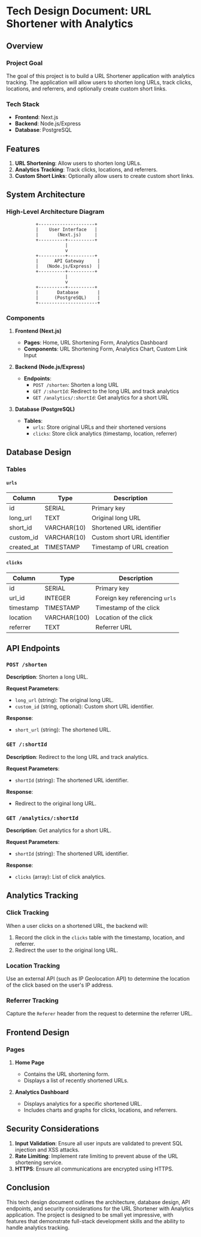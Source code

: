 # Tech Design Document: URL Shortener with Analytics

## Overview

### Project Goal
The goal of this project is to build a URL Shortener application with analytics tracking. The application will allow users to shorten long URLs, track clicks, locations, and referrers, and optionally create custom short links.

### Tech Stack
- **Frontend**: Next.js
- **Backend**: Node.js/Express
- **Database**: PostgreSQL

## Features

1. **URL Shortening**: Allow users to shorten long URLs.
2. **Analytics Tracking**: Track clicks, locations, and referrers.
3. **Custom Short Links**: Optionally allow users to create custom short links.

## System Architecture

### High-Level Architecture Diagram
```
           +---------------------+
           |    User Interface   |
           |       (Next.js)     |
           +----------+----------+
                      |
                      v
           +----------+----------+
           |      API Gateway     |
           |   (Node.js/Express)  |
           +----------+----------+
                      |
                      v
           +----------+----------+
           |       Database       |
           |      (PostgreSQL)    |
           +----------------------+
```

### Components

1. **Frontend (Next.js)**
   - **Pages**: Home, URL Shortening Form, Analytics Dashboard
   - **Components**: URL Shortening Form, Analytics Chart, Custom Link Input

2. **Backend (Node.js/Express)**
   - **Endpoints**:
     - `POST /shorten`: Shorten a long URL
     - `GET /:shortId`: Redirect to the long URL and track analytics
     - `GET /analytics/:shortId`: Get analytics for a short URL

3. **Database (PostgreSQL)**
   - **Tables**:
     - `urls`: Store original URLs and their shortened versions
     - `clicks`: Store click analytics (timestamp, location, referrer)

## Database Design

### Tables

#### `urls`

| Column     | Type         | Description                   |
|------------|--------------|-------------------------------|
| id         | SERIAL       | Primary key                   |
| long_url   | TEXT         | Original long URL             |
| short_id   | VARCHAR(10)  | Shortened URL identifier      |
| custom_id  | VARCHAR(10)  | Custom short URL identifier   |
| created_at | TIMESTAMP    | Timestamp of URL creation     |

#### `clicks`

| Column     | Type         | Description                   |
|------------|--------------|-------------------------------|
| id         | SERIAL       | Primary key                   |
| url_id     | INTEGER      | Foreign key referencing `urls`|
| timestamp  | TIMESTAMP    | Timestamp of the click        |
| location   | VARCHAR(100) | Location of the click         |
| referrer   | TEXT         | Referrer URL                  |

## API Endpoints

### `POST /shorten`

**Description**: Shorten a long URL.

**Request Parameters**:
- `long_url` (string): The original long URL.
- `custom_id` (string, optional): Custom short URL identifier.

**Response**:
- `short_url` (string): The shortened URL.

### `GET /:shortId`

**Description**: Redirect to the long URL and track analytics.

**Request Parameters**:
- `shortId` (string): The shortened URL identifier.

**Response**:
- Redirect to the original long URL.

### `GET /analytics/:shortId`

**Description**: Get analytics for a short URL.

**Request Parameters**:
- `shortId` (string): The shortened URL identifier.

**Response**:
- `clicks` (array): List of click analytics.

## Analytics Tracking

### Click Tracking
When a user clicks on a shortened URL, the backend will:
1. Record the click in the `clicks` table with the timestamp, location, and referrer.
2. Redirect the user to the original long URL.

### Location Tracking
Use an external API (such as IP Geolocation API) to determine the location of the click based on the user's IP address.

### Referrer Tracking
Capture the `Referer` header from the request to determine the referrer URL.

## Frontend Design

### Pages

1. **Home Page**
   - Contains the URL shortening form.
   - Displays a list of recently shortened URLs.

2. **Analytics Dashboard**
   - Displays analytics for a specific shortened URL.
   - Includes charts and graphs for clicks, locations, and referrers.

## Security Considerations

1. **Input Validation**: Ensure all user inputs are validated to prevent SQL injection and XSS attacks.
2. **Rate Limiting**: Implement rate limiting to prevent abuse of the URL shortening service.
3. **HTTPS**: Ensure all communications are encrypted using HTTPS.

## Conclusion

This tech design document outlines the architecture, database design, API endpoints, and security considerations for the URL Shortener with Analytics application. The project is designed to be small yet impressive, with features that demonstrate full-stack development skills and the ability to handle analytics tracking.